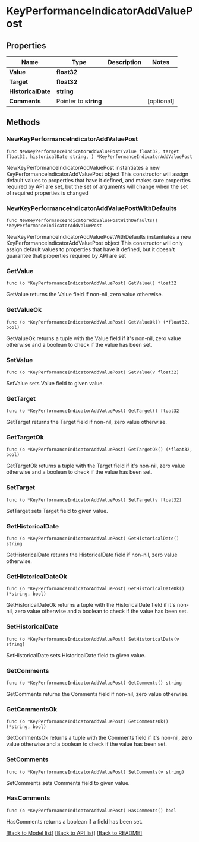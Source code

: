 # KeyPerformanceIndicatorAddValuePost

## Properties

Name | Type | Description | Notes
------------ | ------------- | ------------- | -------------
**Value** | **float32** |  | 
**Target** | **float32** |  | 
**HistoricalDate** | **string** |  | 
**Comments** | Pointer to **string** |  | [optional] 

## Methods

### NewKeyPerformanceIndicatorAddValuePost

`func NewKeyPerformanceIndicatorAddValuePost(value float32, target float32, historicalDate string, ) *KeyPerformanceIndicatorAddValuePost`

NewKeyPerformanceIndicatorAddValuePost instantiates a new KeyPerformanceIndicatorAddValuePost object
This constructor will assign default values to properties that have it defined,
and makes sure properties required by API are set, but the set of arguments
will change when the set of required properties is changed

### NewKeyPerformanceIndicatorAddValuePostWithDefaults

`func NewKeyPerformanceIndicatorAddValuePostWithDefaults() *KeyPerformanceIndicatorAddValuePost`

NewKeyPerformanceIndicatorAddValuePostWithDefaults instantiates a new KeyPerformanceIndicatorAddValuePost object
This constructor will only assign default values to properties that have it defined,
but it doesn't guarantee that properties required by API are set

### GetValue

`func (o *KeyPerformanceIndicatorAddValuePost) GetValue() float32`

GetValue returns the Value field if non-nil, zero value otherwise.

### GetValueOk

`func (o *KeyPerformanceIndicatorAddValuePost) GetValueOk() (*float32, bool)`

GetValueOk returns a tuple with the Value field if it's non-nil, zero value otherwise
and a boolean to check if the value has been set.

### SetValue

`func (o *KeyPerformanceIndicatorAddValuePost) SetValue(v float32)`

SetValue sets Value field to given value.


### GetTarget

`func (o *KeyPerformanceIndicatorAddValuePost) GetTarget() float32`

GetTarget returns the Target field if non-nil, zero value otherwise.

### GetTargetOk

`func (o *KeyPerformanceIndicatorAddValuePost) GetTargetOk() (*float32, bool)`

GetTargetOk returns a tuple with the Target field if it's non-nil, zero value otherwise
and a boolean to check if the value has been set.

### SetTarget

`func (o *KeyPerformanceIndicatorAddValuePost) SetTarget(v float32)`

SetTarget sets Target field to given value.


### GetHistoricalDate

`func (o *KeyPerformanceIndicatorAddValuePost) GetHistoricalDate() string`

GetHistoricalDate returns the HistoricalDate field if non-nil, zero value otherwise.

### GetHistoricalDateOk

`func (o *KeyPerformanceIndicatorAddValuePost) GetHistoricalDateOk() (*string, bool)`

GetHistoricalDateOk returns a tuple with the HistoricalDate field if it's non-nil, zero value otherwise
and a boolean to check if the value has been set.

### SetHistoricalDate

`func (o *KeyPerformanceIndicatorAddValuePost) SetHistoricalDate(v string)`

SetHistoricalDate sets HistoricalDate field to given value.


### GetComments

`func (o *KeyPerformanceIndicatorAddValuePost) GetComments() string`

GetComments returns the Comments field if non-nil, zero value otherwise.

### GetCommentsOk

`func (o *KeyPerformanceIndicatorAddValuePost) GetCommentsOk() (*string, bool)`

GetCommentsOk returns a tuple with the Comments field if it's non-nil, zero value otherwise
and a boolean to check if the value has been set.

### SetComments

`func (o *KeyPerformanceIndicatorAddValuePost) SetComments(v string)`

SetComments sets Comments field to given value.

### HasComments

`func (o *KeyPerformanceIndicatorAddValuePost) HasComments() bool`

HasComments returns a boolean if a field has been set.


[[Back to Model list]](../README.md#documentation-for-models) [[Back to API list]](../README.md#documentation-for-api-endpoints) [[Back to README]](../README.md)


